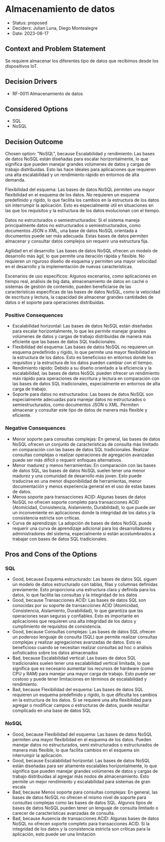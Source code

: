# Almacenamiento de datos

* Status: proposed
* Deciders: Julian Luna, Diego Montealegre
* Date: 2023-06-17

## Context and Problem Statement

Se requiere almacenar los diferentes tipo de datos que recibimos desde los dispositivos IoT.

## Decision Drivers

* RF-0011 Almacenamiento de datos

## Considered Options

* SQL
* NoSQL

## Decision Outcome

Chosen option: "NoSQL", because Escalabilidad y rendimiento: Las bases de datos NoSQL están diseñadas para escalar horizontalmente, lo que significa que pueden manejar grandes volúmenes de datos y cargas de trabajo distribuidas. Esto las hace ideales para aplicaciones que requieren una alta escalabilidad y un rendimiento rápido en entornos de alta demanda.

Flexibilidad del esquema: Las bases de datos NoSQL permiten una mayor flexibilidad en el esquema de los datos. No requieren un esquema predefinido y rígido, lo que facilita los cambios en la estructura de los datos sin interrumpir la aplicación. Esto es especialmente útil en situaciones en las que los requisitos y la estructura de los datos evolucionan con el tiempo.

Datos no estructurados o semiestructurados: Si el sistema maneja principalmente datos no estructurados o semiestructurados, como documentos JSON o XML, una base de datos NoSQL orientada a documentos puede ser más adecuada. Estas bases de datos permiten almacenar y consultar datos complejos sin requerir una estructura fija.

Agilidad en el desarrollo: Las bases de datos NoSQL ofrecen un modelo de desarrollo más ágil, lo que permite una iteración rápida y flexible. No requieren un riguroso diseño de esquema y permiten una mayor velocidad en el desarrollo y la implementación de nuevas características.

Escenarios de uso específicos: Algunos escenarios, como aplicaciones en tiempo real, análisis de big data, almacenamiento de datos en caché o sistemas de gestión de contenido, pueden beneficiarse de las características específicas de las bases de datos NoSQL, como la velocidad de escritura y lectura, la capacidad de almacenar grandes cantidades de datos o el soporte para operaciones distribuidas.

### Positive Consequences

* Escalabilidad horizontal: Las bases de datos NoSQL están diseñadas para escalar horizontalmente, lo que les permite manejar grandes volúmenes de datos y cargas de trabajo distribuidas de manera más eficiente que las bases de datos SQL tradicionales.
* Flexibilidad del esquema: Las bases de datos NoSQL no requieren un esquema predefinido y rígido, lo que permite una mayor flexibilidad en la estructura de los datos. Esto es beneficioso en entornos donde los requisitos y la estructura de los datos pueden cambiar con el tiempo.
* Rendimiento rápido: Debido a su diseño orientado a la eficiencia y la escalabilidad, las bases de datos NoSQL pueden ofrecer un rendimiento más rápido para operaciones de escritura y lectura en comparación con las bases de datos SQL tradicionales, especialmente en entornos de alta carga de trabajo.
* Soporte para datos no estructurados: Las bases de datos NoSQL son especialmente adecuadas para manejar datos no estructurados o semiestructurados, como documentos JSON o XML. Permiten almacenar y consultar este tipo de datos de manera más flexible y eficiente.

### Negative Consequences

* Menor soporte para consultas complejas: En general, las bases de datos NoSQL ofrecen un conjunto de características de consulta más limitado en comparación con las bases de datos SQL tradicionales. Realizar consultas complejas o realizar operaciones de agregación avanzadas puede ser más difícil o requerir enfoques alternativos.
* Menor madurez y menos herramientas: En comparación con las bases de datos SQL, las bases de datos NoSQL suelen tener una menor madurez y una comunidad de desarrollo más joven. Esto puede traducirse en una menor disponibilidad de herramientas, menor documentación y menos experiencia general en el uso de estas bases de datos.
* Menos soporte para transacciones ACID: Algunas bases de datos NoSQL no ofrecen soporte completo para transacciones ACID (Atomicidad, Consistencia, Aislamiento, Durabilidad), lo que puede ser un inconveniente en aplicaciones donde la integridad de los datos y la consistencia estricta son críticas.
* Curva de aprendizaje: La adopción de bases de datos NoSQL puede requerir una curva de aprendizaje adicional para los desarrolladores y administradores del sistema, especialmente si están acostumbrados a trabajar con bases de datos SQL tradicionales.

## Pros and Cons of the Options

### SQL

* Good, because Esquema estructurado: Las bases de datos SQL siguen un modelo de datos estructurado con tablas, filas y columnas definidas previamente. Esto proporciona una estructura clara y definida para los datos, lo que facilita las consultas y la integridad de los datos
* Good, because Transacciones ACID: Las bases de datos SQL son conocidas por su soporte de transacciones ACID (Atomicidad, Consistencia, Aislamiento, Durabilidad), lo que garantiza que las operaciones sean seguras y confiables. Esto es importante en aplicaciones que requieren una alta integridad de los datos y cumplimiento de requisitos de consistencia.
* Good, because Consultas complejas: Las bases de datos SQL ofrecen un poderoso lenguaje de consulta (SQL) que permite realizar consultas complejas y realizar agregaciones avanzadas de datos. Esto es beneficioso cuando se necesitan realizar consultas ad hoc o análisis sofisticados sobre los datos almacenados
* Bad, because Escalabilidad vertical: Las bases de datos SQL tradicionales suelen tener una escalabilidad vertical limitada, lo que significa que es necesario aumentar los recursos de hardware (como CPU y RAM) para manejar una mayor carga de trabajo. Esto puede ser costoso y puede tener limitaciones en términos de escalabilidad y rendimiento.
* Bad, because Flexibilidad del esquema: Las bases de datos SQL requieren un esquema predefinido y rígido, lo que dificulta los cambios en la estructura de los datos. Si se requiere una alta flexibilidad para agregar o modificar campos o estructuras de datos, puede resultar complicado en una base de datos SQL

### NoSQL

* Good, because Flexibilidad del esquema: Las bases de datos NoSQL permiten una mayor flexibilidad en el esquema de los datos. Pueden manejar datos no estructurados, semi estructurados o estructurados de manera más flexible, lo que facilita cambios en el esquema sin interrumpir la aplicación.
* Good, because Escalabilidad horizontal: Las bases de datos NoSQL están diseñadas para ser altamente escalables horizontalmente, lo que significa que pueden manejar grandes volúmenes de datos y cargas de trabajo distribuidas al agregar más nodos de almacenamiento. Esto permite un mejor rendimiento y escalabilidad para sistemas de gran escala
* Bad, because Menos soporte para consultas complejas: En general, las bases de datos NoSQL no ofrecen el mismo nivel de soporte para consultas complejas como las bases de datos SQL. Algunos tipos de bases de datos NoSQL pueden tener un lenguaje de consulta limitado o carecer de características avanzadas de consulta.
* Bad, because Ausencia de transacciones ACID: Algunas bases de datos NoSQL no ofrecen soporte completo para transacciones ACID. Si la integridad de los datos y la consistencia estricta son críticas para la aplicación, esto puede ser una limitación
